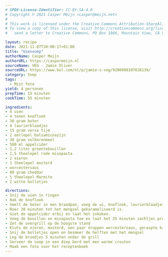 ```yaml
---
# SPDX-License-Identifier: CC-BY-SA-4.0
# Copyright © 2021 Casper Meijn <casper@meijn.net>
# 
# This work is licensed under the Creative Commons Attribution-ShareAlike 4.0 International License. 
# To view a copy of this license, visit http://creativecommons.org/licenses/by-sa/4.0/ or 
#   send a letter to Creative Commons, PO Box 1866, Mountain View, CA 94042, USA.

layout: recipe
date: 2021-11-07T20:00:17+01:00
title: "Uiensoep"
authorName: Casper Meijn
authorURL: https://caspermeijn.nl
sourceName: VEG - Jamie Oliver
sourceURL: https://www.bol.com/nl/p/jamie-s-veg/9200000107638139/
category: Soep
tags:
  - Mist foto
yield: 4 personen
prepTime: 15 minuten
cookTime: 55 minuten

ingredients:
- 4 uien
- 4 tenen knoflook
- 30 gram boter
- 4 laurierblaadjes
- 15 gram verse tijm
- 2 eetlepel balsamicoazijn
- 30 gram volkorenmeel
- 500 ml appelcider
- 1,2 liter groentebouillon
- 1,5 theelepel rode misopasta
- 2 eieren
- 1 theelepel mosterd
- worcestersaus
- 80 gram cheddar
- ½ theelepel Marmite
- 2 witte bolletjes

directions:
- Snij de uien in ringen
- Hak de knoflook
- Smelt de boter in een braadpan, voeg de ui, knoflook, laurierblaadjes, tijmblaadjes, balzamicoazijn en meel toe.
- Roer 30 minuten tot het mengsel gekarameliseerd is.
- Giet de appelcider erbij en laat het inkoken.
- Voeg de bouillon en misopasta toe en laat het 25 minuten zachtjes pruttelen
- Zet de overgrill op de hoogste stand
- Kluts de eieren, mosterd, een paar druppen worcestersaus, geraspte kaas en de Marmite in een kom
- Snij de bolletjes open en besmeer de helften met het mengsel
- Leg de broodjes 5 minuten onder de grill
- Serveer de soep in een diep bord met een warme crouton
- Maak een foto voor het receptenboek
---
```

